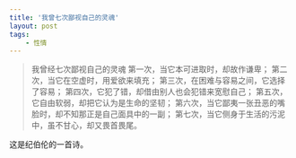 ```yaml
---
title: '我曾七次鄙视自己的灵魂'
layout: post
tags:
    - 性情
---
```


>    我曾经七次鄙视自己的灵魂
>    第一次，当它本可进取时，却故作谦卑；
>    第二次，当它在空虚时，用爱欲来填充；
>    第三次，在困难与容易之间，它选择了容易；
>    第四次，它犯了错，却借由别人也会犯错来宽慰自己；
>    第五次，它自由软弱，却把它认为是生命的坚韧；
>    第六次，当它鄙夷一张丑恶的嘴脸时，却不知那正是自己面具中的一副；
>    第七次，当它侧身于生活的污泥中，虽不甘心，却又畏首畏尾。

这是纪伯伦的一首诗。